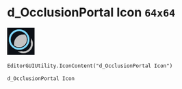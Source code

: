 # d_OcclusionPortal Icon `64x64`
<img src="/img/d_OcclusionPortal%20Icon.png" width=64 height=64>

``` CSharp
EditorGUIUtility.IconContent("d_OcclusionPortal Icon")
```
```
d_OcclusionPortal Icon
```
